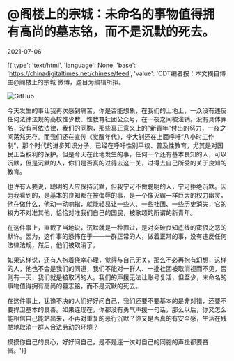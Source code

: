# @阁楼上的宗城：未命名的事物值得拥有高尚的墓志铭，而不是沉默的死去。

2021-07-06

[{'type': 'text/html', 'language': None, 'base': 'https://chinadigitaltimes.net/chinese/feed', 'value': 'CDT编者按：本文摘自博主@阁楼上的宗城 微博，题目为编辑所拟。

![GitHub](https://chinadigitaltimes.net/chinese/files/2021/07/宗城.png)

今天发生的事让我再次感到痛苦，你是否能想象，在我们的土地上，一众没有违反任何法律法规的高校性少数、性教育社团公众号，在一夜之间被注销。没有具体罪名，没有可依法律，我们的同胞，那些真正意义上的“新青年”付出的努力，一夜之间荡然无存。而我们还在宣传《觉醒年代》，李大钊还在上面呼吁“八小时工作制”，那个时代的进步知识分子，已经在呼吁性别平权、普及性教育，尤其是对国民正当权利的保护。但是今天在此地发生的事，任何一个还有基本良知的人，可以沉默，但是沉默的人，你们是否真的过得去这一关，过得去自己所受的关于良知的教育。

也许有人要说，聪明的人应保持沉默，但我宁可不做聪明的人，宁可拒绝沉默。因为我看到的，是基本的良知都在被侮辱的事，是一个像灭霸一样巨大的权力幽灵，他在做什么，他动一动响指，就能轻易让一些人、一些社团、一些历史消失，它的权力不对准其他，恰恰对准我们自己的国民，被歌颂的所谓的新青年。

在这件事上，直截了当地说，沉默就是一种罪过，是对突破良知底线的蛮狠之恶的默许。因为，这件事的恐怖在于——一群正常的人，做着正常的事，没有违反任何法律法规，然后，他们被取消了。

如果这样说，还有人抱着侥幸心理，觉得与自己无关，那么不必再抱有幻想，这样的人，他也不会是我们的同道，我们不能对一群人、一批社团被取消视而不见，否则有一天，我们就是被取消的人。我们的声援无法让账号复活，但至少，未命名的事物值得拥有高尚的墓志铭，而不是沉默的死去。

在这件事上，犹豫不决的人们好好问自己，我们还要不要基本的是非对错，还要不要捍卫基本的良善。如果连现在，你都没有勇气声援一句话，那么以后，你又怎么能相信自己能站出来，不再对重复的恶行沉默？你又是否真的有安全感，生活在残酷地取消一群人合法劳动的环境？

摸摸你自己的良心，好好问自己，是不是连一次对自己的同胞的声援都要吝啬。'}]